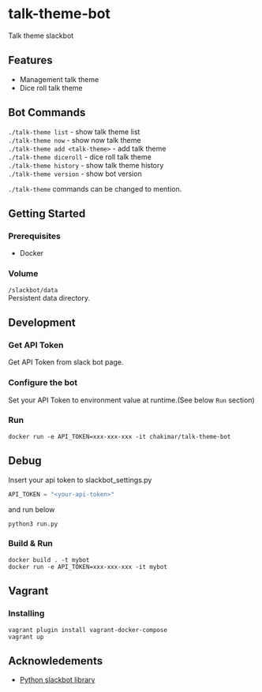 # talk-theme-bot
Talk theme slackbot

## Features
* Management talk theme
* Dice roll talk theme

## Bot Commands
`./talk-theme list` - show talk theme list  
`./talk-theme now` - show now talk theme  
`./talk-theme add <talk-theme>` - add talk theme  
`./talk-theme diceroll` - dice roll talk theme  
`./talk-theme history` - show talk theme history  
`./talk-theme version` - show bot version  

`./talk-theme` commands can be changed to mention.

## Getting Started

### Prerequisites
* Docker


### Volume
`/slackbot/data`  
Persistent data directory.



## Development

### Get API Token

Get API Token from slack bot page.


### Configure the bot

Set your API Token to environment value at runtime.(See below `Run` section)

### Run
```
docker run -e API_TOKEN=xxx-xxx-xxx -it chakimar/talk-theme-bot
```

##  Debug
Insert your api token to slackbot_settings.py
```python:slackbot_settings.py
API_TOKEN = "<your-api-token>"
```

and run below

```
python3 run.py
```

### Build & Run
```
docker build . -t mybot
docker run -e API_TOKEN=xxx-xxx-xxx -it mybot
```


## Vagrant

### Installing
```
vagrant plugin install vagrant-docker-compose
vagrant up
```

## Acknowledements
* [Python slackbot library](https://github.com/lins05/slackbot)
